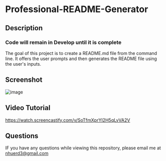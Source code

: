 # Professional-README-Generator

## Description
### Code will remain in Develop until it is complete
The goal of this project is to create a README.md file from the command line. It offers the user prompts and then generates the README file using the user's inputs.

## Screenshot
![image](https://user-images.githubusercontent.com/94027288/151715227-b2b41581-0df7-4373-a2a0-d65aa155dd7e.png)

## Video Tutorial
https://watch.screencastify.com/v/SoTfmXprYI2H5qLvVA2V

## Questions
IF you have any questions while viewing this repository, please email me at nhuerd3@gmail.com
